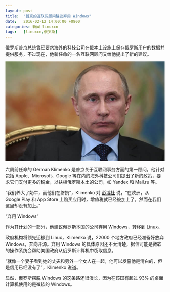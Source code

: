 ```yaml
---
layout: post
title:	"普京的互联网顾问建议弃用 Windows"
date:	2016-02-12 14:00:00 +0800 
categories:	新闻 linuxcn 
tags:	[linuxcn,俄罗斯]
---
```



俄罗斯普京总统曾经要求海外的科技公司在俄本土设施上保存俄罗斯用户的数据并提供服务，不过现在，他新任命的一名互联网顾问又给他提出了新的建议。


![](/Asserts/Images/album/201602/11/202937kzzi5iw5lbi466i6.jpg)


六周前任命的 German Klimenko 是普京关于互联网事务方面的第一顾问，他针对包括 Apple、Microsoft、Google 等在内的海外科技公司们提出了新的政策，要求它们支付更多的税金，以扶植俄罗斯本土的公司，如 Yandex 和 Mail.ru 等。


“我们养大了奶牛，而他们在挤奶”，Klimenko 对 [彭博社](http://www.bloomberg.com/news/articles/2016-02-09/putin-s-new-internet-czar-joins-hunt-for-google-apple-taxes) 说，“在欧洲，从 Google Play 和 App Store 上购买应用时，增值税就已经被加上了，然而在我们这里却没有加上。”


“弃用 Windows”


作为其计划的一部分，他建议俄罗斯本国的公司弃用 Windows，转移到 Linux。


政府机构将领先迁移到 Linux，Klimenko 说，22000 个地方政府已经准备好放弃 Windows，奔向开源。弃用 Windows 的具体原因还不太清楚，据信可能是微软的操作系统会帮助美国政府从俄罗斯计算机中窃取信息。


“就像一个妻子看到她的丈夫和另外一个女人在一起，他可以发誓他是清白的，但是信用已经没有了”，Klimenko 说道。


显然，俄罗斯摆脱 Windows 的这条路还很漫长，因为在该国有超过 93% 的桌面计算机使用的是微软的 Windows。
